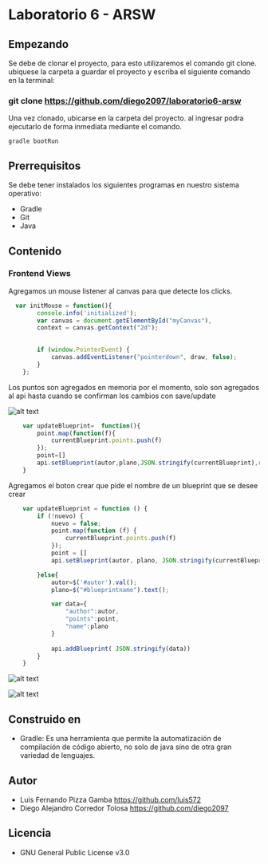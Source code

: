# Laboratorio 6 - ARSW
## Empezando
Se debe de clonar el proyecto, para esto utilizaremos el comando git clone. ubíquese la carpeta a guardar el proyecto y escriba el siguiente comando en la terminal:
 
 ### git clone https://github.com/diego2097/laboratorio6-arsw
Una vez clonado, ubicarse en la carpeta del proyecto. al ingresar podra ejecutarlo de forma inmediata mediante el comando. 
```
gradle bootRun
```
## Prerrequisitos
Se debe tener instalados los siguientes programas en nuestro sistema operativo: 
- Gradle 
- Git
- Java
## Contenido 
### Frontend Views

Agregamos un mouse listener al canvas para que detecte los clicks. 

```javascript
  var initMouse = function(){
		console.info('initialized');
		var canvas = document.getElementById("myCanvas"), 
		context = canvas.getContext("2d");
		

		if (window.PointerEvent) { 
			canvas.addEventListener("pointerdown", draw, false);
		}
	};	
```

Los puntos son agregados en memoria por el momento, solo son agregados al api hasta cuando se confirman 
los cambios con save/update

![alt text](https://github.com/luis572/ARSW-lab5/blob/master/img/puntos.PNG "puntos")

```javascript
	var updateBlueprint=  function(){
		point.map(function(f){
			currentBlueprint.points.push(f)
		});
		point=[]
		api.setBlueprint(autor,plano,JSON.stringify(currentBlueprint),run)
	}
```

Agregamos el boton crear que pide el nombre de un blueprint que se desee crear
 
```javascript
	var updateBlueprint = function () {
		if (!nuevo) {
			nuevo = false;
			point.map(function (f) {
				currentBlueprint.points.push(f)
			});
			point = []
			api.setBlueprint(autor, plano, JSON.stringify(currentBlueprint), run)

		}else{
			autor=$('#autor').val();
			plano=$("#blueprintname").text();

			var data={
				"author":autor,
				"points":point,
				"name":plano
			}
			
			api.addBlueprint( JSON.stringify(data))
		}
	}
```
![alt text](https://github.com/luis572/ARSW-lab5/blob/master/img/agregarBlueprint.PNG "agregar")

![alt text](https://github.com/luis572/ARSW-lab5/blob/master/img/newBlueprint.PNG "newBlueprint")





## Construido en
- Gradle: Es una herramienta que permite la automatización de compilación de código abierto, no solo de java sino de otra gran variedad de lenguajes.

## Autor  
- Luis Fernando Pizza Gamba https://github.com/luis572
- Diego Alejandro Corredor Tolosa https://github.com/diego2097


## Licencia 
- GNU General Public License v3.0

